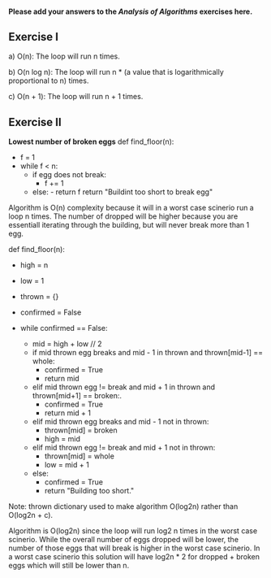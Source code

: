 #### Please add your answers to the **_Analysis of Algorithms_** exercises here.

## Exercise I

a) O(n): The loop will run n times.

b) O(n log n): The loop will run n \* (a value that is logarithmically proportional to n) times.

c) O(n + 1): The loop will run n + 1 times.

## Exercise II

**Lowest number of broken eggs**
def find_floor(n):

- f = 1
- while f < n:
  - if egg does not break:
    - f += 1
  - else: - return f
    return "Buildint too short to break egg"

Algorithm is O(n) complexity because it will in a worst case scinerio run a loop n times. The number of dropped will be higher because you are essentiall iterating through the building, but will never break more than 1 egg.

def find_floor(n):

- high = n
- low = 1
- thrown = {}
- confirmed = False

- while confirmed == False:
  - mid = high + low // 2
  - if mid thrown egg breaks and mid - 1 in thrown and thrown[mid-1] == whole:
    - confirmed = True
    - return mid
  - elif mid thrown egg != break and mid + 1 in thrown and thrown[mid+1] == broken:.
    - confirmed = True
    - return mid + 1
  - elif mid thrown egg breaks and mid - 1 not in thrown:
    - thrown[mid] = broken
    - high = mid
  - elif mid thrown egg != break and mid + 1 not in thrown:
    - thrown[mid] = whole
    - low = mid + 1
  - else:
    - confirmed = True
    - return "Building too short."

Note: thrown dictionary used to make algorithm O(log2n) rather than O(log2n + c).

Algorithm is O(log2n) since the loop will run log2 n times in the worst case scinerio. While the overall number of eggs dropped will be lower, the number of those eggs that will break is higher in the worst case scinerio. In a worst case scinerio this solution will have log2n \* 2 for dropped + broken eggs which will still be lower than n.
